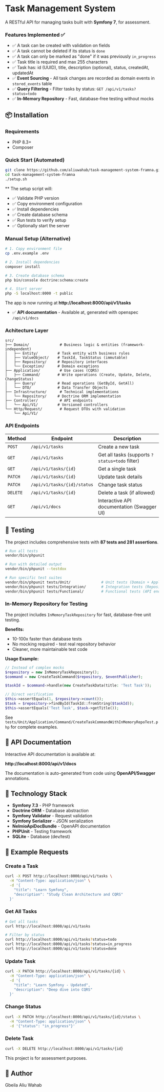 # Task Management System

A RESTful API for managing tasks built with **Symfony 7**, for assessment.

### Features Implemented ✅
- ✅ A task can be created with validation on fields
- ✅ A task cannot be deleted if its status is `done`
- ✅ A task can only be marked as "done" if it was previously `in_progress`
- ✅ Task title is required and max 255 characters
- ✅ Task has: id (UUID), title, description (optional), status, createdAt, updatedAt
- ✅ **Event Sourcing** - All task changes are recorded as domain events in `stored_events` table
- ✅ **Query Filtering** - Filter tasks by status: `GET /api/v1/tasks?status=todo`
- ✅ **In-Memory Repository** - Fast, database-free testing without mocks


## 📦 Installation

### Requirements
- PHP 8.3+
- Composer

### Quick Start (Automated)

```bash
git clone https://github.com/aliuwahab/task-management-system-framna.git
cd task-management-system-framna
./setup.sh
```

** The setup script will:
- ✅ Validate PHP version
- ✅ Copy environment configuration
- ✅ Install dependencies
- ✅ Create database schema
- ✅ Run tests to verify setup
- ✅ Optionally start the server

### Manual Setup (Alternative)

```bash
# 1. Copy environment file
cp .env.example .env

# 2. Install dependencies
composer install

# 3. Create database schema
php bin/console doctrine:schema:create

# 4. Start server
php -S localhost:8000 -t public
```

The app is now running at **http://localhost:8000/api/v1/tasks**
- ✅ **API documentation** - Available at, generated with openspec `/api/v1/docs`


### Achitecture Layer

```
src/
├── Domain/              # Business logic & entities (framework-independent)
│   ├── Entity/         # Task entity with business rules
│   ├── ValueObject/    # TaskId, TaskStatus (immutable)
│   ├── Repository/     # Repository interfaces
│   └── Exception/      # Domain exceptions
├── Application/         # Use cases (CQRS)
│   ├── Command/        # Write operations (Create, Update, Delete, ChangeStatus)
│   ├── Query/          # Read operations (GetById, GetAll)
│   └── DTO/            # Data Transfer Objects
├── Infrastructure/      # Technical implementations
│   └── Repository/     # Doctrine ORM implementation
├── Controller/          # API endpoints
│   └── Api/V1/         # Versioned controllers
└── Http/Request/        # Request DTOs with validation
    └── Api/V1/
```

### API Endpoints

| Method | Endpoint | Description |
|--------|----------|-------------|
| `POST` | `/api/v1/tasks` | Create a new task |
| `GET` | `/api/v1/tasks` | Get all tasks (supports `?status=todo` filter) |
| `GET` | `/api/v1/tasks/{id}` | Get a single task |
| `PATCH` | `/api/v1/tasks/{id}` | Update task details |
| `PATCH` | `/api/v1/tasks/{id}/status` | Change task status |
| `DELETE` | `/api/v1/tasks/{id}` | Delete a task (if allowed) |
| `GET` | `/api/v1/docs` | Interactive API documentation (Swagger UI) |

## 🧪 Testing

The project includes comprehensive tests with **87 tests and 281 assertions**.

```bash
# Run all tests
vendor/bin/phpunit

# Run with detailed output
vendor/bin/phpunit --testdox

# Run specific test suites
vendor/bin/phpunit tests/Unit/              # Unit tests (Domain + Application)
vendor/bin/phpunit tests/Integration/       # Integration tests (Repository)
vendor/bin/phpunit tests/Functional/        # Functional tests (API endpoints)
```

### In-Memory Repository for Testing

The project includes `InMemoryTaskRepository` for fast, database-free unit testing.

**Benefits:**
- 10-100x faster than database tests
- No mocking required - test real repository behavior
- Cleaner, more maintainable test code

**Usage Example:**

```php
// Instead of complex mocks
$repository = new InMemoryTaskRepository();
$command = new CreateTaskCommand($repository, $eventPublisher);

$taskId = $command->handle(new CreateTaskData(title: 'Test Task'));

// Direct verification
$this->assertEquals(1, $repository->count());
$task = $repository->findById(TaskId::fromString($taskId));
$this->assertEquals('Test Task', $task->getTitle());
```

See `tests/Unit/Application/Command/CreateTaskCommandWithInMemoryRepoTest.php` for complete examples.

## 📖 API Documentation

Interactive API documentation is available at:

**http://localhost:8000/api/v1/docs**

The documentation is auto-generated from code using **OpenAPI/Swagger** annotations.

## 🔧 Technology Stack

- **Symfony 7.3** - PHP framework
- **Doctrine ORM** - Database abstraction
- **Symfony Validator** - Request validation
- **Symfony Serializer** - JSON serialization
- **NelmioApiDocBundle** - OpenAPI documentation
- **PHPUnit** - Testing framework
- **SQLite** - Database (dev/test)

## 📝 Example Requests

### Create a Task
```bash
curl -X POST http://localhost:8000/api/v1/tasks \
  -H "Content-Type: application/json" \
  -d '{
    "title": "Learn Symfony",
    "description": "Study Clean Architecture and CQRS"
  }'
```

### Get All Tasks
```bash
# Get all tasks
curl http://localhost:8000/api/v1/tasks

# Filter by status
curl http://localhost:8000/api/v1/tasks?status=todo
curl http://localhost:8000/api/v1/tasks?status=in_progress
curl http://localhost:8000/api/v1/tasks?status=done
```

### Update Task
```bash
curl -X PATCH http://localhost:8000/api/v1/tasks/{id} \
  -H "Content-Type: application/json" \
  -d '{
    "title": "Learn Symfony - Updated",
    "description": "Deep dive into CQRS"
  }'
```

### Change Status
```bash
curl -X PATCH http://localhost:8000/api/v1/tasks/{id}/status \
  -H "Content-Type: application/json" \
  -d '{"status": "in_progress"}'
```

### Delete Task
```bash
curl -X DELETE http://localhost:8000/api/v1/tasks/{id}
```

This project is for assessment purposes.

## 👤 Author
Gbeila Aliu Wahab
